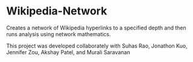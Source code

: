 # Wikipedia-Network
Creates a network of Wikipedia hyperlinks to a specified depth and then runs analysis using network mathematics.

This project was developed collaborately with Suhas Rao, Jonathon Kuo, Jennifer Zou, Akshay Patel, and Murali Saravanan
